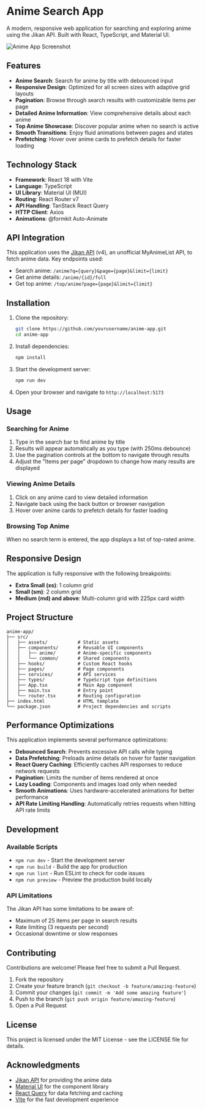 # Anime Search App

A modern, responsive web application for searching and exploring anime using the Jikan API. Built with React, TypeScript, and Material UI.

![Anime App Screenshot](https://i.postimg.cc/tgXYcWwR/image.png)

## Features

- **Anime Search**: Search for anime by title with debounced input
- **Responsive Design**: Optimized for all screen sizes with adaptive grid layouts
- **Pagination**: Browse through search results with customizable items per page
- **Detailed Anime Information**: View comprehensive details about each anime
- **Top Anime Showcase**: Discover popular anime when no search is active
- **Smooth Transitions**: Enjoy fluid animations between pages and states
- **Prefetching**: Hover over anime cards to prefetch details for faster loading

## Technology Stack

- **Framework**: React 18 with Vite
- **Language**: TypeScript
- **UI Library**: Material UI (MUI)
- **Routing**: React Router v7
- **API Handling**: TanStack React Query
- **HTTP Client**: Axios
- **Animations**: @formkit Auto-Animate

## API Integration

This application uses the [Jikan API](https://docs.api.jikan.moe/) (v4), an unofficial MyAnimeList API, to fetch anime data. Key endpoints used:

- Search anime: `/anime?q={query}&page={page}&limit={limit}`
- Get anime details: `/anime/{id}/full`
- Get top anime: `/top/anime?page={page}&limit={limit}`

## Installation

1. Clone the repository:
   ```bash
   git clone https://github.com/yourusername/anime-app.git
   cd anime-app
   ```

2. Install dependencies:
   ```bash
   npm install
   ```

3. Start the development server:
   ```bash
   npm run dev
   ```

4. Open your browser and navigate to `http://localhost:5173`

## Usage

### Searching for Anime

1. Type in the search bar to find anime by title
2. Results will appear automatically as you type (with 250ms debounce)
3. Use the pagination controls at the bottom to navigate through results
4. Adjust the "Items per page" dropdown to change how many results are displayed

### Viewing Anime Details

1. Click on any anime card to view detailed information
2. Navigate back using the back button or browser navigation
3. Hover over anime cards to prefetch details for faster loading

### Browsing Top Anime

When no search term is entered, the app displays a list of top-rated anime.

## Responsive Design

The application is fully responsive with the following breakpoints:

- **Extra Small (xs)**: 1 column grid
- **Small (sm)**: 2 column grid
- **Medium (md) and above**: Multi-column grid with 225px card width

## Project Structure

```
anime-app/
├── src/
│   ├── assets/           # Static assets
│   ├── components/       # Reusable UI components
│   │   ├── anime/        # Anime-specific components
│   │   └── common/       # Shared components
│   ├── hooks/            # Custom React hooks
│   ├── pages/            # Page components
│   ├── services/         # API services
│   ├── types/            # TypeScript type definitions
│   ├── App.tsx           # Main App component
│   ├── main.tsx          # Entry point
│   └── router.tsx        # Routing configuration
├── index.html            # HTML template
└── package.json          # Project dependencies and scripts
```

## Performance Optimizations

This application implements several performance optimizations:

- **Debounced Search**: Prevents excessive API calls while typing
- **Data Prefetching**: Preloads anime details on hover for faster navigation
- **React Query Caching**: Efficiently caches API responses to reduce network requests
- **Pagination**: Limits the number of items rendered at once
- **Lazy Loading**: Components and images load only when needed
- **Smooth Animations**: Uses hardware-accelerated animations for better performance
- **API Rate Limiting Handling**: Automatically retries requests when hitting API rate limits

## Development

### Available Scripts

- `npm run dev` - Start the development server
- `npm run build` - Build the app for production
- `npm run lint` - Run ESLint to check for code issues
- `npm run preview` - Preview the production build locally

### API Limitations

The Jikan API has some limitations to be aware of:

- Maximum of 25 items per page in search results
- Rate limiting (3 requests per second)
- Occasional downtime or slow responses

## Contributing

Contributions are welcome! Please feel free to submit a Pull Request.

1. Fork the repository
2. Create your feature branch (`git checkout -b feature/amazing-feature`)
3. Commit your changes (`git commit -m 'Add some amazing feature'`)
4. Push to the branch (`git push origin feature/amazing-feature`)
5. Open a Pull Request

## License

This project is licensed under the MIT License - see the LICENSE file for details.

## Acknowledgments

- [Jikan API](https://jikan.moe/) for providing the anime data
- [Material UI](https://mui.com/) for the component library
- [React Query](https://tanstack.com/query/latest) for data fetching and caching
- [Vite](https://vitejs.dev/) for the fast development experience
